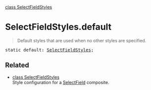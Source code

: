 [class SelectFieldStyles](SelectFieldStyles.md)

# SelectFieldStyles.default

> Default styles that are used when no other styles are specified.

<pre class="docgen_signature">static default: <a href="SelectFieldStyles.md">SelectFieldStyles</a>;</pre>

## Related

- [<!--{ref:class}-->class SelectFieldStyles](SelectFieldStyles.md) \
    Style configuration for a [SelectField](SelectField.md) composite.
